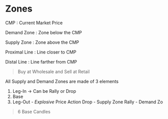 # Zones


CMP
: Current Market Price

Demand Zone
: Zone below the CMP

Supply Zone
: Zone above the CMP

Proximal Line
: Line closer to CMP

Distal Line
: Line farther from CMP

> Buy at Wholesale and Sell at Retail

All Supply and Demand Zones are made of 3 elements
1. Leg-In -> Can be Rally or Drop
2. Base
3. Leg-Out - *Explosive* Price Action
	Drop - Supply Zone
	Rally - Demand Zo

> 6 Base Candles


<!--stackedit_data:
eyJoaXN0b3J5IjpbMTc5MDA4MDc1MywtNzM3NjY4Njg3XX0=
-->